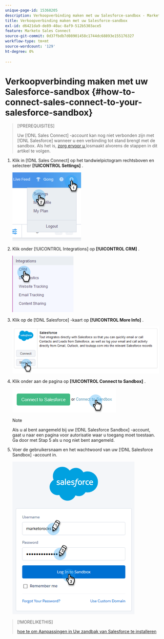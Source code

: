```yaml
---
unique-page-id: 15368205
description: Verkoopverbinding maken met uw Salesforce-sandbox - Marketo Docs - Productdocumentatie
title: Verkoopverbinding maken met uw Salesforce-sandbox
exl-id: d6421da9-de89-40ac-8af9-512b5303ace5
feature: Marketo Sales Connect
source-git-commit: 0d37fbdb7d08901458c1744dc68893e155176327
workflow-type: tm+mt
source-wordcount: '129'
ht-degree: 0%

---
```


# Verkoopverbinding maken met uw Salesforce-sandbox {#how-to-connect-sales-connect-to-your-salesforce-sandbox}

>[!PREREQUISITES]
>
>Uw [!DNL  Sales Connect] -account kan nog niet verbonden zijn met [!DNL Salesforce] wanneer u een verbinding tot stand brengt met de sandbox. Als het is, [ zorg ervoor u ](/help/marketo/product-docs/marketo-sales-connect/crm/salesforce-integration/disconnect-salesforce-from-your-sales-connect-account.md) losmaakt alvorens de stappen in dit artikel te volgen.

1. Klik in [!DNL Sales Connect] op het tandwielpictogram rechtsboven en selecteer **[!UICONTROL Settings]** .

   ![](assets/one-2.png)

1. Klik onder [!UICONTROL Integrations] op **[!UICONTROL CRM]** .

   ![](assets/two-2.png)

1. Klik op de [!DNL Salesforce] -kaart op **[!UICONTROL More Info]** .

   ![](assets/three-2.png)

1. Klik onder aan de pagina op **[!UICONTROL Connect to Sandbox]** .

   ![](assets/four-2.png)

   >[!NOTE]
   >
   >Als u al bent aangemeld bij uw [!DNL Salesforce Sandbox] -account, gaat u naar een pagina voor autorisatie waar u toegang moet toestaan. Ga door met Stap 5 als u nog niet bent aangemeld.

1. Voer de gebruikersnaam en het wachtwoord van uw [!DNL Salesforce Sandbox] -account in.

   ![](assets/five-2.png)

>[!MORELIKETHIS]
>
>[ hoe te om Aanpassingen in Uw zandbak van Salesforce te installeren ](/help/marketo/product-docs/marketo-sales-connect/crm/salesforce-customization/how-to-install-customizations-in-your-salesforce-sandbox.md)
